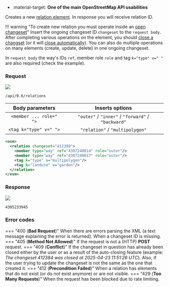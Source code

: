 <div class="grid cards" markdown>

- :material-target: **One of the main OpenStreetMap API usabilities**

</div>

Creates a new [relation element](../general_information/elements.md#elements-description). In response you will receive relation ID.

!!! warning "To create new relation you must operate inside an [open changeset](open_changeset.md)"
    Insert the ongoing changeset ID `changeset` to the `request body`. After completing various operations on the element, you should [close a changset](close_changeset.md) (or it will [close automatically](../general_information/changesets.md#changesets-attributes)). You can also do multiple operations on many elements (create, update, delete) in one ongoing changeset.

In `request body` the way's IDs `ref`, member role `role` and tag `k="type" v=" "` are also required (check the example).

### Request

![](https://img.shields.io/badge/POST-blue)

```
/api/0.6/relations
```

| Body parameters | Inserts options |
| :---: | :---: |
| `<member ... role=" ">` | `"outer"` / `"inner"` / `"forward"` / `"backward"` |
| `<tag k="type" v=" ">` | `"relation"` / `"multipolygon"` |

``` xml title="createRelationBody_example.xml" hl_lines="2-6"
<osm>
  <relation changeset="412389">
    <member type="way" ref="4307240014" role="outer"/>
    <member type="way" ref="4307240017" role="outer"/>
    <tag k="type" v="multipolygon"/>
    <tag k="landuse" v="garden"/>
  </relation>
</osm>
```

### Response

![](https://img.shields.io/badge/Response-200%20OK-brightgreen)

``` xml title="relationID_example.xml" linenums="1"
4305233945
```

### Error codes

=== "400 (**Bad Request**)"
    When there are errors parsing the XML (a text message explaining the error is returned). When a changeset ID is missing.
=== "405 (**Method Not Allowed**)"
    If the request is not a (HTTP) **POST** request.
=== "409 (**Conflict**)"
    If the changeset in question has already been closed either by the user or as a result of the auto-closing feature (example: *The changeset 412384 was closed at 2025-04-23 11:51:26 UTC*). Also, if the user trying to update the changeset is not the same as the one that created it.
=== "412 (**Precondition Failed**)"
    When a relation has elements that do not exist (or do not exist anymore) or are not visible.
=== "429 (**Too Many Requests**)"
    When the request has been blocked due to rate limiting.